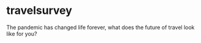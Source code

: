 # travelsurvey
The pandemic has changed life forever, what does the future of travel look like for you?
